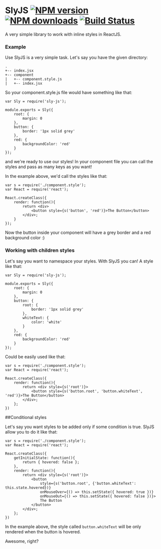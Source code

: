 # SlyJS [![NPM version](https://img.shields.io/npm/v/sly-js.svg?style=flat)](https://www.npmjs.com/package/sly-js) [![NPM downloads](https://img.shields.io/npm/dm/sly-js.svg?style=flat)](https://npmjs.org/package/sly-js) [![Build Status](https://img.shields.io/travis/horinlabs/sly-js.svg?style=flat)](https://travis-ci.org/horinlabs/sly-js)

A  very simple library to work with inline styles in ReactJS.

### Example

Use SlyJS is a very simple task. Let's say you have the given directory:

```
.
+-- index.jsx
+-- component
|   +-- component.style.js
|   +-- index.jsx
```

So your component.style.js file would have something like that:
```
var Sly = require('sly-js');

module.exports = Sly({
	root: {
		margin: 0
	},
	button: {
		border: '1px solid grey'
	},
	red: {
		backgroundColor: 'red'
	}
});
```

and we're ready to use our styles! In your component file you can call the styles and pass as many keys as you want!

In the example above, we'd call the styles like that:
```
var s = require('./component.style');
var React = require('react');

React.createClass({
	render: function(){
		return <div>
			<button style={s('button', 'red')}>The Button</button>
		</div>;
	}
});
```

Now the button inside your component will have a grey border and a red background color :)

### Working with children styles

Let's say you want to namespace your styles. With SlyJS you can! A style like that:
```
var Sly = require('sly-js');

module.exports = Sly({
	root: {
		margin: 0
	},
	button: {
		root: {
			border: '1px solid grey'
		},
		whiteText: {
			color: 'white'
		}
	},
	red: {
		backgroundColor: 'red'
	}
});
```

Could be easily used like that:
```
var s = require('./component.style');
var React = require('react');

React.createClass({
	render: function(){
		return <div style={s('root')}>
			<button style={s('button.root', 'button.whiteText', 'red')}>The Button</button>
		</div>;
	};
})
```

##Conditional styles

Let's say you want styles to be added only if some condition is true. SlyJS allow you to do it like that:
```
var s = require('./component.style');
var React = require('react');

React.createClass({
	getInitialState: function(){
		return { hovered: false };
	},
	render: function(){
		return <div style={s('root')}>
			<button
				style={s('button.root', {'button.whiteText': this.state.hovered})}
				onMouseOver={() => this.setState({ hovered: true })}
				onMouseOut={() => this.setState({ hovered: false })}>
				The Button
			</button>
		</div>;
	};
})
```
In the example above, the style called `button.whiteText` will be only rendered when the button is hovered.

Awesome, right?

